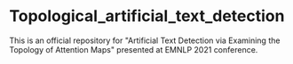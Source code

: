 # Topological_artificial_text_detection
This is an official repository for "Artificial Text Detection via Examining the Topology of Attention Maps" presented at EMNLP 2021 conference.
